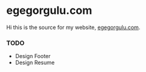 egegorgulu.com
==============
Hi this is the source for my website, [egegorgulu.com](www.egegorgulu.com).
### TODO
- Design Footer
- Design Resume 